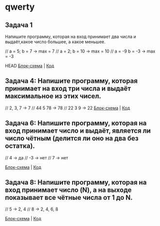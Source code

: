 # qwerty
## Задача 1
Напишите программу, которая на вход принимает два числа
и выдаёт,какое число большее, а какое меньшее. 

//  a = 5; b = 7 -> max = 7
//  a = 2; b = 10 -> max = 10
//  a = -9 b = -3 -> max = -3

HEAD
[Блок-схема]() | [Код]()


## Задача 4: Напишите программу, которая принимает на вход три числа и выдаёт максимальное из этих чисел.

// 2, 3, 7 -> 7
// 44 5 78 -> 78
// 22 3 9 -> 22
[Блок-схема]() | [Код]()

## Задача 6: Напишите программу, которая на вход принимает число и выдаёт, является ли число чётным (делится ли оно на два без остатка).

// 4 -> да
// -3 -> нет
//  7 -> нет

[Блок-схема]() | [Код]()

## Задача 8: Напишите программу, которая на вход принимает число (N), а на выходе показывает все чётные числа от 1 до N.


// 5 -> 2, 4
// 8 -> 2, 4, 6, 8

[Блок-схема](/diagram.drawio.png) | [Код](/Program,cs)